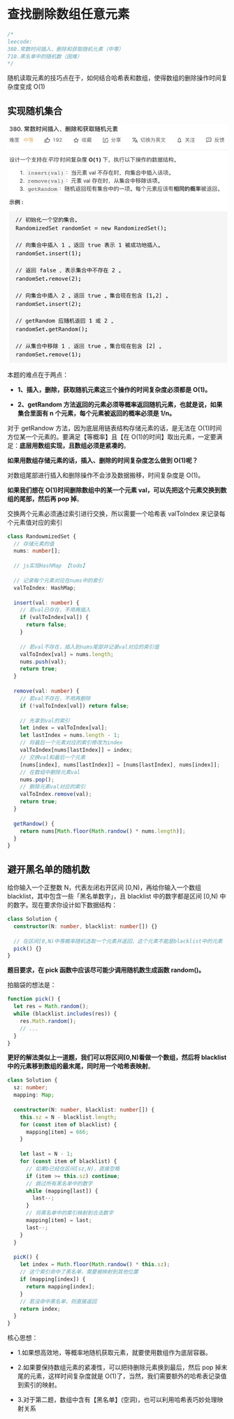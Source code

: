# 查找删除数组任意元素

```typescript
/*
leecode:
380.常数时间插入、删除和获取随机元素（中等）
710.黑名单中的随机数（困难）
*/
```

随机读取元素的技巧点在于，如何结合哈希表和数组，使得数组的删除操作时间复杂度变成 O(1)

## 实现随机集合

![查找删除数组任意元素1](../../../../resource/blogs/images/algorithm/查找删除数组任意元素1.png)

本题的难点在于两点：

- **1、插入，删除，获取随机元素这三个操作的时间复杂度必须都是 O(1)。**

- **2、getRandom 方法返回的元素必须等概率返回随机元素，也就是说，如果集合里面有 n 个元素，每个元素被返回的概率必须是 1/n。**

对于 getRandow 方法，因为底层用链表结构存储元素的话，是无法在 O(1)时间方位某一个元素的。要满足【等概率】且【在 O(1)的时间】取出元素，一定要满足：**底层用数组实现，且数组必须是紧凑的**。

**如果用数组存储元素的话，插入、删除的时间复杂度怎么做到 O(1)呢？**

对数组尾部进行插入和删除操作不会涉及数据搬移，时间复杂度是 O(1)。

**如果我们想在 O(1)时间删除数组中的某一个元素 val，可以先把这个元素交换到数组的尾部，然后再 pop 掉**。

交换两个元素必须通过索引进行交换，所以需要一个哈希表 valToIndex 来记录每个元素值对应的索引

```typescript
class RandowmizedSet {
  // 存储元素的值
  nums: number[];

  // js实现HashMap 【todo】

  // 记录每个元素对应在nums中的索引
  valToIndex: HashMap;

  insert(val: number) {
    // 若val已存在，不用再插入
    if (valToIndex[val]) {
      return false;
    }

    // 若val不存在，插入到nums尾部并记录val对应的索引值
    valToIndex[val] = nums.length;
    nums.push(val);
    return true;
  }

  remove(val: number) {
    // 若val不存在，不用再删除
    if (!valToIndex[val]) return false;

    // 先拿到val的索引
    let index = valToIndex[val];
    let lastIndex = nums.length - 1;
    // 将最后一个元素对应的索引修改为index
    valToIndex[nums[lastIndex]] = index;
    // 交换val和最后一个元素
    [nums[index], nums[lastIndex]] = [nums[lastIndex], nums[index]];
    // 在数组中删除元素val
    nums.pop();
    // 删除元素val对应的索引
    valToIndex.remove(val);
    return true;
  }

  getRandow() {
    return nums[Math.floor(Math.randow() * nums.length)];
  }
}
```

## 避开黑名单的随机数

给你输入一个正整数 N，代表左闭右开区间 [0,N)，再给你输入一个数组 blacklist，其中包含一些「黑名单数字」，且 blacklist 中的数字都是区间 [0,N) 中的数字。现在要求你设计如下数据结构：

```typescript
class Solution {
  constructor(N: number, blacklist: number[]) {}

  // 在区间[0,N)中等概率随机选取一个元素并返回，这个元素不能是blacklist中的元素
  pick() {}
}
```

**题目要求，在 pick 函数中应该尽可能少调用随机数生成函数 random()。**

拍脑袋的想法是：

```typescript
function pick() {
  let res = Math.random();
  while (blacklist.includes(res)) {
    res.Math.random();
    // ...
  }
}
```

**更好的解法类似上一道题，我们可以将区间[0,N)看做一个数组，然后将 blacklist 中的元素移到数组的最末尾，同时用一个哈希表映射**。

```typescript
class Solution {
  sz: number;
  mapping: Map;

  constructor(N: number, blacklist: number[]) {
    this.sz = N - blacklist.length;
    for (const item of blacklist) {
      mapping[item] = 666;
    }

    let last = N - 1;
    for (const item of blacklist) {
      // 如果b已经在区间[sz,N)，直接忽略
      if (item >= this.sz) continue;
      // 跳过所有黑名单中的数字
      while (mapping[last]) {
        last--;
      }
      // 将黑名单中的索引映射到合法数字
      mapping[item] = last;
      last--;
    }
  }

  picK() {
    let index = Math.floor(Math.randow() * this.sz);
    // 这个索引命中了黑名单，需要被映射到其他位置
    if (mapping[index]) {
      return mapping[index];
    }
    // 若没命中黑名单，则直接返回
    return index;
  }
}
```

核心思想：

- 1.如果想高效地，等概率地随机获取元素，就要使用数组作为底层容器。

- 2.如果要保持数组元素的紧凑性，可以把待删除元素换到最后，然后 pop 掉末尾的元素，这样时间复杂度就是 O(1)了，当然，我们需要额外的哈希表记录值到索引的映射。

- 3.对于第二题，数组中含有【黑名单】(空洞)，也可以利用哈希表巧妙处理映射关系
